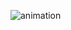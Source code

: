 ![animation](https://user-images.githubusercontent.com/40969203/103166764-a52e3680-4868-11eb-95b4-38730df454e3.gif)
